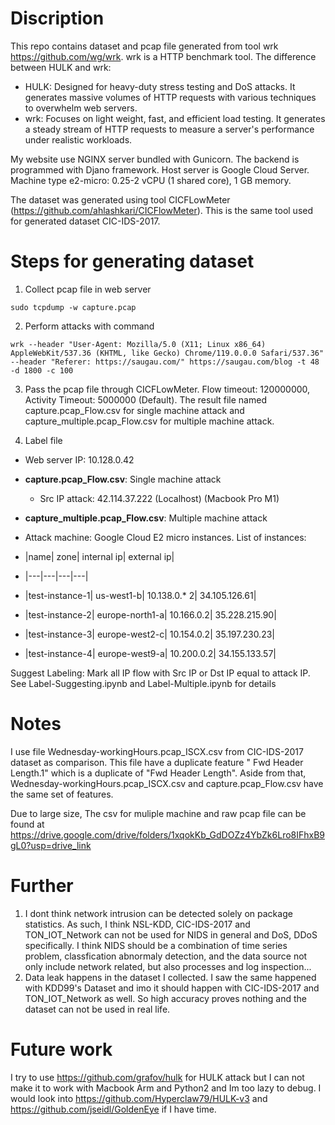 Discription
================
This repo contains dataset and pcap file generated from tool wrk https://github.com/wg/wrk. wrk is a HTTP benchmark tool. The difference between HULK and wrk:
- HULK: Designed for heavy-duty stress testing and DoS attacks. It generates massive volumes of HTTP requests with various techniques to overwhelm web servers.
- wrk: Focuses on light weight, fast, and efficient load testing. It generates a steady stream of HTTP requests to measure a server's performance under realistic workloads.

My website use NGINX server bundled with Gunicorn. The backend is programmed with Djano framework. Host server is Google Cloud Server. Machine type e2-micro: 0.25-2 vCPU (1 shared core), 1 GB memory.


The dataset was generated using tool CICFLowMeter (https://github.com/ahlashkari/CICFlowMeter). This is the same tool used for generated dataset CIC-IDS-2017.

Steps for generating dataset
================
1. Collect pcap file in web server
```
sudo tcpdump -w capture.pcap
```
2. Perform attacks with command
```
wrk --header "User-Agent: Mozilla/5.0 (X11; Linux x86_64) AppleWebKit/537.36 (KHTML, like Gecko) Chrome/119.0.0.0 Safari/537.36" --header "Referer: https://saugau.com/" https://saugau.com/blog -t 48 -d 1800 -c 100
```
3. Pass the pcap file through CICFLowMeter. Flow timeout: 120000000, Activity Timeout: 5000000 (Default). The result file named capture.pcap_Flow.csv for single machine attack and capture_multiple.pcap_Flow.csv for multiple machine attack.

4. Label file 

* Web server IP: 10.128.0.42 

* **capture.pcap_Flow.csv**: Single machine attack

    * Src IP attack: 42.114.37.222 (Localhost) (Macbook Pro M1)

* **capture_multiple.pcap_Flow.csv**: Multiple machine attack

* Attack machine: Google Cloud E2 micro instances. List of instances:

* |name| zone| internal ip| external ip|
* |---|---|---|---|
* |test-instance-1| us-west1-b| 10.138.0.* 2| 34.105.126.61|
* |test-instance-2| europe-north1-a| 10.166.0.2| 35.228.215.90|
* |test-instance-3| europe-west2-c| 10.154.0.2| 35.197.230.23|
* |test-instance-4| europe-west9-a| 10.200.0.2| 34.155.133.57|


Suggest Labeling: Mark all IP flow with Src IP or Dst IP equal to attack IP. See Label-Suggesting.ipynb and Label-Multiple.ipynb for details

Notes
=================
I use file Wednesday-workingHours.pcap_ISCX.csv from CIC-IDS-2017 dataset as comparison. This file have a duplicate feature " Fwd Header Length.1" which is a duplicate of "Fwd Header Length".
Aside from that, Wednesday-workingHours.pcap_ISCX.csv and capture.pcap_Flow.csv have the same set of features.

Due to large size, The csv for muliple machine and raw pcap file can be found at https://drive.google.com/drive/folders/1xqokKb_GdDOZz4YbZk6Lro8IFhxB9gL0?usp=drive_link

Further
=================
1. I dont think network intrusion can be detected solely on package statistics. As such, I think NSL-KDD, CIC-IDS-2017 and TON_IOT_Network can not be used for NIDS in general and DoS, DDoS specifically. I think NIDS should be a combination of time series problem, classfication abnormaly detection, and the data source not only include network related, but also processes and log inspection...
2. Data leak happens in the dataset I collected. I saw the same happened with KDD99's Dataset and imo it should happen with CIC-IDS-2017 and TON_IOT_Network as well. So high accuracy proves nothing and the dataset can not be used in real life.

Future work
=================
I try to use https://github.com/grafov/hulk for HULK attack but I can not make it to work with Macbook Arm and Python2 and Im too lazy to debug. I would look into https://github.com/Hyperclaw79/HULK-v3 and https://github.com/jseidl/GoldenEye if I have time.





